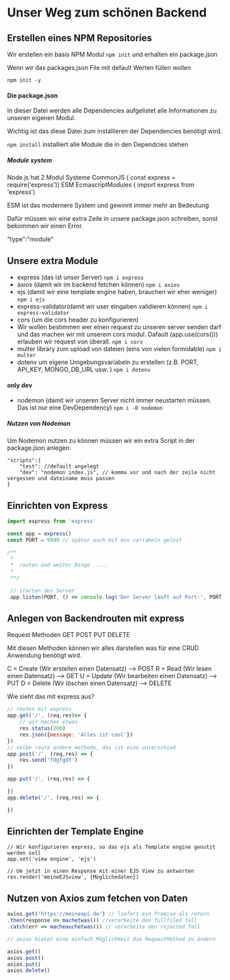 # Unser Weg zum schönen Backend

## Erstellen eines NPM Repositories

Wir erstellen ein basis NPM Modul
``npm init``
und erhalten ein package.json

Wenn wir das packages.json File mit default Werten füllen wollen

``npm init -y``

#### Die package.json
In dieser Datei werden alle Dependencies aufgelistet alle Informationen zu unseren eigenen Modul.

Wichtig ist das diese Datei zum installieren der Dependencies benötigt wird.

``npm install``
installiert alle Module die in den Dependcies stehen

##### Module system
Node.js hat 2 Modul Systeme
CommonJS ( const express = require('express'))
ESM EcmascriptModules ( import express from 'express')

ESM ist das modernere System und gewinnt immer mehr an Bedeutung

Dafür müssen wir eine extra Zeile in unsere package.json schreiben, sonst bekommen wir einen Error.

"type":"module"

## Unsere extra Module

- express (das ist unser Server)
``npm i express``
- axios (damit wir im backend fetchen können)
``npm i axios``
- ejs (damit wir eine template engine haben, brauchen wir eher weniger)
``npm i ejs``
- express-validator(damit wir user eingaben validieren können)
``npm i express-validator``
- cors (um die cors header zu konfigurieren)
 - Wir wollen bestimmen wer einen request zu unseren server senden darf und das machen wir mit unserem cors modul. Dafault (app.use(cors())) erlauben wir request  von überall.
``npm i cors``
- multer library zum upload von dateien (eins von vielen formidable)
``npm i multer``
- dotenv um eigene Umgebungsvariabeln zu erstellen (z.B. PORT, API_KEY, MONGO_DB_URL usw. )
``npm i dotenv``


#### only dev
- nodemon (damit wir unseren Server nicht immer neustarten müssen. Das ist nur eine DevDependency)
``npm i -D nodemon``


##### Nutzen von Nodemon
Um Nodemon nutzen zu können müssen wir ein extra Script in der package.json anlegen:

```
"scripts":{
    "test": //default angelegt 
    "dev": "nodemon index.js", // komma vor und nach der zeile nicht vergessen und dateiname muss passen
}
```

## Einrichten von Express
```javascript
import express from 'express'

const app = express()
const PORT = 9999 // später auch mit env variabeln gelöst

/**
 * 
 *  routen und weiter Dinge .....
 * 
 **/
 
 // starten des Server
 app.listen(PORT, () => console.log('Der Server läuft auf Port:', PORT))
 ```

## Anlegen von Backendrouten mit express

Request Methoden
GET
POST
PUT
DELETE

Mit diesen Methoden können wir alles darstellen was für eine CRUD Anwendung benötigt wird.

C = Create (Wir erstellen einen Datensatz) --> POST
R = Read (Wir lesen einen Datensatz) --> GET
U = Update (Wir bearbeiten einen Datensatz) --> PUT
D = Delete (Wir löschen einen Datensatz) --> DELETE

Wie sieht das mit express aus?

```javascript
// routen mit express
app.get('/', (req,res)=> {
    // wir machen etwas
    res.status(200)
    res.json({message: 'Alles ist cool'})
})
// selbe route andere methode, das ist eine unterschied
app.post('/', (req,res) => {
    res.send('fdgfgdf')
})

app.put('/', (req,res) => {

})
app.delete('/', (req,res) => {

})
```

## Einrichten der Template Engine
``` 
// Wir konfigurieren express, so das ejs als Template engine genutzt werden soll 
app.set('view engine', 'ejs')

// Um jetzt in einen Response mit einer EJS View zu antworten
res.render('meineEJSview', {Möglichedaten})
```

## Nutzen von Axios zum fetchen von Daten

```javascript
axios.get('https://meineapi.de') // liefert ein Promise als return 
.then(response => machetwas()) //verarbeite den fullfiled fall
.catch(err => macheauchetwas()) // verarbeite den rejected fall

// axios bietet eine einfach Möglichkeit die RequestMethod zu ändern

axios.get()
axios.post()
axios.put()
axios.delete()
```

